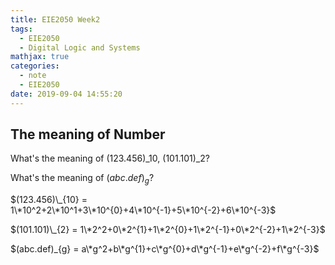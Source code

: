 ```yaml
---
title: EIE2050 Week2
tags:
  - EIE2050
  - Digital Logic and Systems
mathjax: true
categories:
  - note
  - EIE2050
date: 2019-09-04 14:55:20
---
```


## The meaning of Number

What's the meaning of $(123.456)\_{10}$, $(101.101)\_{2}$?

What's the meaning of $(abc.def)_{g}$?

$(123.456)\_{10} = 1\*10^2+2\*10^1+3\*10^{0}+4\*10^{-1}+5\*10^{-2}+6\*10^{-3}$

$(101.101)\_{2} = 1\*2^2+0\*2^{1}+1\*2^{0}+1\*2^{-1}+0\*2^{-2}+1\*2^{-3}$

$(abc.def)_{g} = a\*g^2+b\*g^{1}+c\*g^{0}+d\*g^{-1}+e\*g^{-2}+f\*g^{-3}$
